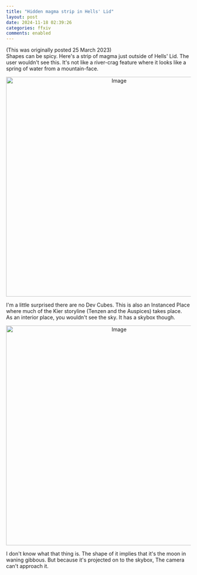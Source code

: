```yaml
---
title: "Hidden magma strip in Hells' Lid"
layout: post
date: 2024-11-18 02:39:26
categories: ffxiv
comments: enabled
---
```

(This was originally posted 25 March 2023)  
Shapes can be spicy. Here's a strip of magma just outside of Hells' Lid. The user wouldn't see this. It's not like a river-crag feature where it looks like a spring of water from a mountain-face.

<center><a href="https://raw.githubusercontent.com/Nox13last/nox13last.github.io/refs/heads/main/_uploads/Hells_Lid_1.png"><img src="https://raw.githubusercontent.com/Nox13last/nox13last.github.io/refs/heads/main/_uploads/Hells_Lid_1.png" alt="Image" width="600"></a></center>  

I'm a little surprised there are no Dev Cubes. This is also an Instanced Place where much of the Kier storyline (Tenzen and the Auspices) takes place.  
As an interior place, you wouldn't see the sky. It has a skybox though.  
<center><a href="https://raw.githubusercontent.com/Nox13last/nox13last.github.io/refs/heads/main/_uploads/Hells_Lid_2.png"><img src="https://raw.githubusercontent.com/Nox13last/nox13last.github.io/refs/heads/main/_uploads/Hells_Lid_2.png" alt="Image" width="600"></a></center>

I don't know what that thing is. The shape of it implies that it's the moon in waning gibbous. But because it's projected on to the skybox, The camera can't approach it.


